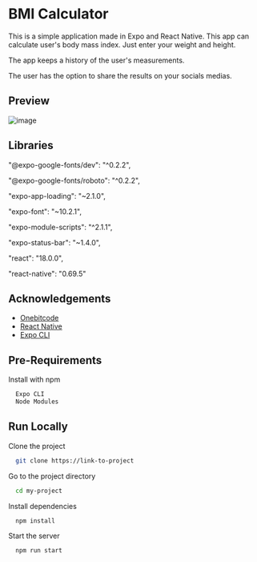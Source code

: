 
# BMI Calculator

This is a simple application made in Expo and React Native. This app can calculate user's body mass index. Just enter your weight and height.

The app keeps a history of the user's measurements.

The user has the option to share the results on your socials medias.


## Preview

![image](https://user-images.githubusercontent.com/45097821/192510595-d641dadc-bb6b-4fbd-9b59-6891dc5a4c73.png)


## Libraries

"@expo-google-fonts/dev": "^0.2.2",

"@expo-google-fonts/roboto": "^0.2.2",

"expo-app-loading": "~2.1.0",

"expo-font": "~10.2.1",

"expo-module-scripts": "^2.1.1",

"expo-status-bar": "~1.4.0",

"react": "18.0.0",

"react-native": "0.69.5"


## Acknowledgements

 - [Onebitcode](https://onebitcode.com/)
 - [React Native](https://reactnative.dev/)
 - [Expo CLI](https://docs.expo.dev/workflow/expo-cli/)


## Pre-Requirements

Install with npm
```bash
  Expo CLI
  Node Modules
  ```

## Run Locally

Clone the project

```bash
  git clone https://link-to-project
```

Go to the project directory

```bash
  cd my-project
```

Install dependencies

```bash
  npm install
```

Start the server

```bash
  npm run start
```
